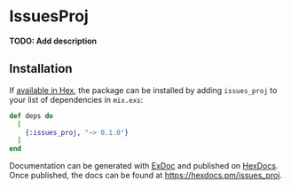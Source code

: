 # IssuesProj

**TODO: Add description**

## Installation

If [available in Hex](https://hex.pm/docs/publish), the package can be installed
by adding `issues_proj` to your list of dependencies in `mix.exs`:

```elixir
def deps do
  [
    {:issues_proj, "~> 0.1.0"}
  ]
end
```

Documentation can be generated with [ExDoc](https://github.com/elixir-lang/ex_doc)
and published on [HexDocs](https://hexdocs.pm). Once published, the docs can
be found at <https://hexdocs.pm/issues_proj>.

